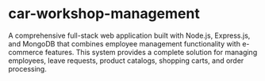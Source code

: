 # car-workshop-management
A comprehensive full-stack web application built with Node.js, Express.js, and MongoDB that combines employee management functionality with e-commerce features. This system provides a complete solution for managing employees, leave requests, product catalogs, shopping carts, and order processing.
